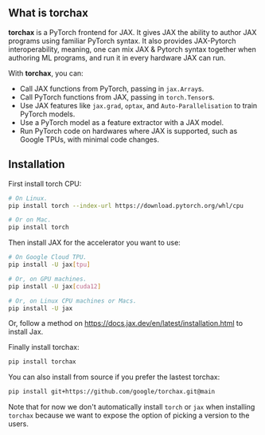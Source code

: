 ## What is torchax

**torchax** is a PyTorch frontend for JAX. It gives JAX the ability
to author JAX programs using familiar PyTorch syntax. It also provides
JAX-Pytorch interoperability, meaning, one can mix JAX & Pytorch syntax
together when authoring ML programs, and run it in every hardware JAX can
run.

With **torchax**, you can:

  * Call JAX functions from PyTorch, passing in `jax.Array`s.
  * Call PyTorch functions from JAX, passing in `torch.Tensor`s.
  * Use JAX features like `jax.grad`, `optax`, and `Auto-Parallelisation` to train PyTorch models.
  * Use a PyTorch model as a feature extractor with a JAX model.
  * Run PyTorch code on hardwares where JAX is supported, such as Google TPUs,
    with minimal code changes.


## Installation

First install torch CPU:

``` bash
# On Linux.
pip install torch --index-url https://download.pytorch.org/whl/cpu

# Or on Mac.
pip install torch
```

Then install JAX for the accelerator you want to use:

``` bash
# On Google Cloud TPU.
pip install -U jax[tpu]

# Or, on GPU machines.
pip install -U jax[cuda12]

# Or, on Linux CPU machines or Macs.
pip install -U jax
```
Or, follow a method on https://docs.jax.dev/en/latest/installation.html to install Jax.

Finally install torchax:

``` bash
pip install torchax
```

You can also install from source if you prefer the lastest torchax:

``` bash
pip install git+https://github.com/google/torchax.git@main
```

Note that for now we don't automatically install `torch` or `jax`
when installing `torchax` because we want to expose the option
of picking a version to the users.
